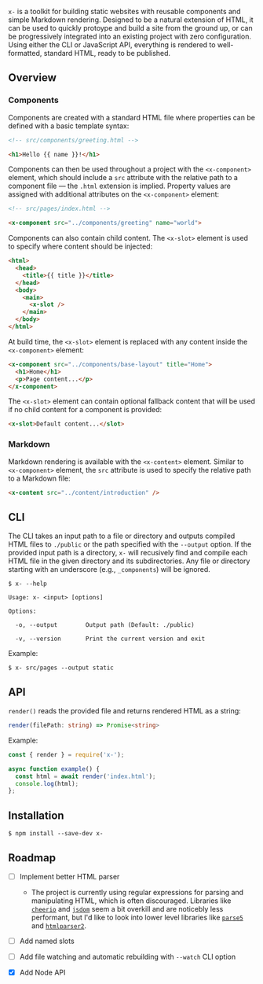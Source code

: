 `x-` is a toolkit for building static websites with reusable components and simple Markdown rendering. Designed to 
be a natural extension of HTML, it can be used to quickly protoype and build a site from the ground up, or can be 
progressively integrated into an existing project with zero configuration. Using either the CLI or JavaScript API, 
everything is rendered to well-formatted, standard HTML, ready to be published.

## Overview

### Components

Components are created with a standard HTML file where properties can be defined with a basic template syntax:

```html
<!-- src/components/greeting.html -->

<h1>Hello {{ name }}!</h1>
```

Components can then be used throughout a project with the `<x-component>` element, which should include a `src` 
attribute with the relative path to a component file ― the `.html` extension is implied. Property values are assigned 
with additional attributes on the `<x-component>` element:

```html
<!-- src/pages/index.html -->

<x-component src="../components/greeting" name="world">
```

Components can also contain child content. The `<x-slot>` element is used to specify where content should be injected:

```html
<html>
  <head>
    <title>{{ title }}</title>
  </head>
  <body>
    <main>
      <x-slot />
    </main>
  </body>
</html>
```

At build time, the `<x-slot>` element is replaced with any content inside the `<x-component>` element:

```html
<x-component src="../components/base-layout" title="Home">
  <h1>Home</h1>
  <p>Page content...</p>
</x-component>
```

The `<x-slot>` element can contain optional fallback content that will be used if no child content for a component 
is provided:

```html
<x-slot>Default content...</slot>
```

### Markdown

Markdown rendering is available with the `<x-content>` element. Similar to `<x-component>` element, the `src` attribute
is used to specify the relative path to a Markdown file:

```html
<x-content src="../content/introduction" />
```

## CLI

The CLI takes an input path to a file or directory and outputs compiled HTML files to `./public` or the path specified 
with the `--output` option. If the provided input path is a directory, `x-` will recusively find and compile each HTML 
file in the given directory and its subdirectories. Any file or directory starting with an underscore 
(e.g.,&nbsp;`_components`) will be ignored.

```
$ x- --help

Usage: x- <input> [options]

Options:

  -o, --output        Output path (Default: ./public)

  -v, --version       Print the current version and exit

```

Example:

```
$ x- src/pages --output static
```

## API
`render()` reads the provided file and returns rendered HTML as a string:

```ts
render(filePath: string) => Promise<string>
```

Example:

```js
const { render } = require('x-');

async function example() {
  const html = await render('index.html');
  console.log(html);
};
```

## Installation
```
$ npm install --save-dev x-
```

## Roadmap
- [ ] Implement better HTML parser
  - The project is currently using regular expressions for parsing and manipulating HTML,
    which is often discouraged. Libraries like [`cheerio`](https://github.com/cheeriojs/cheerio) and 
    [`jsdom`](https://github.com/jsdom/jsdom) seem a bit overkill and are noticebly less performant, but I'd like to 
    look into lower level libraries like [`parse5`](https://github.com/inikulin/parse5) and 
    [`htmlparser2`](https://github.com/fb55/htmlparser2).

- [ ] Add named slots

- [ ] Add file watching and automatic rebuilding with `--watch` CLI option

- [x] Add Node API